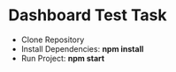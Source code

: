# Dashboard Test Task

- Clone Repository
- Install Dependencies: **npm install**
- Run Project: **npm start**


